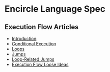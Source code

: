 Encircle Language Spec
====================

Execution Flow Articles
-----------------------

- [Introduction](introduction-to-execution-flow.md)
- [Conditional Execution](conditional-execution.md)
- [Loops](loops.md)
- [Jumps](jumps.md)
- [Loop-Related Jumps](loop-related-jumps.md)
- [Execution Flow Loose Ideas](execution-flow-loose-ideas.md)